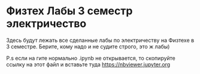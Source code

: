 # Физтех Лабы 3 семестр электричество
Здесь будут лежать все сделанные лабы по электричеству на Физтехе в 3 семестре. 
Берите, кому надо и не судите строго, это ж лабы)

P.s если на гите нормально .ipynb не открывается, то скопируйте ссылку на этот файл и вставьте туда https://nbviewer.jupyter.org

